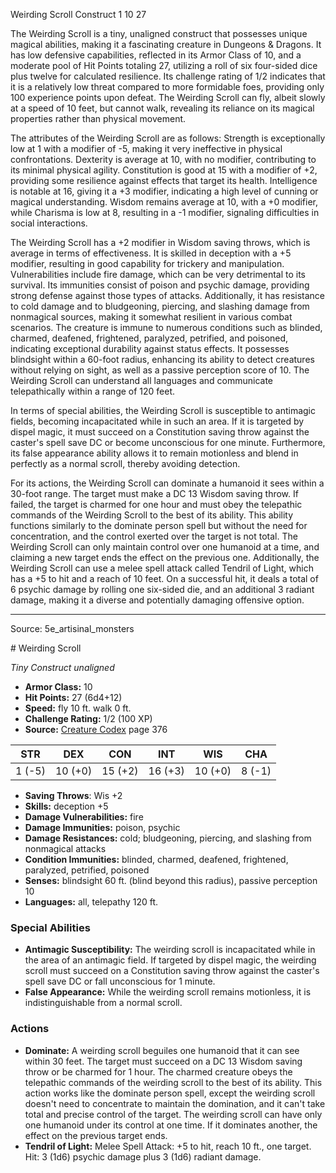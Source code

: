 <MonsterName/>Weirding Scroll</MonsterName>
<CreatureType/>Construct</CreatureType>
<CR/>1</CR>
<AC/>10</AC>
<HP/>27</HP>
<summary>The Weirding Scroll is a tiny, unaligned construct that possesses unique magical abilities, making it a fascinating creature in Dungeons & Dragons. It has low defensive capabilities, reflected in its Armor Class of 10, and a moderate pool of Hit Points totaling 27, utilizing a roll of six four-sided dice plus twelve for calculated resilience. Its challenge rating of 1/2 indicates that it is a relatively low threat compared to more formidable foes, providing only 100 experience points upon defeat. The Weirding Scroll can fly, albeit slowly at a speed of 10 feet, but cannot walk, revealing its reliance on its magical properties rather than physical movement. </summary>

<detail>

The attributes of the Weirding Scroll are as follows: Strength is exceptionally low at 1 with a modifier of -5, making it very ineffective in physical confrontations. Dexterity is average at 10, with no modifier, contributing to its minimal physical agility. Constitution is good at 15 with a modifier of +2, providing some resilience against effects that target its health. Intelligence is notable at 16, giving it a +3 modifier, indicating a high level of cunning or magical understanding. Wisdom remains average at 10, with a +0 modifier, while Charisma is low at 8, resulting in a -1 modifier, signaling difficulties in social interactions. 

The Weirding Scroll has a +2 modifier in Wisdom saving throws, which is average in terms of effectiveness. It is skilled in deception with a +5 modifier, resulting in good capability for trickery and manipulation. Vulnerabilities include fire damage, which can be very detrimental to its survival. Its immunities consist of poison and psychic damage, providing strong defense against those types of attacks. Additionally, it has resistance to cold damage and to bludgeoning, piercing, and slashing damage from nonmagical sources, making it somewhat resilient in various combat scenarios. The creature is immune to numerous conditions such as blinded, charmed, deafened, frightened, paralyzed, petrified, and poisoned, indicating exceptional durability against status effects. It possesses blindsight within a 60-foot radius, enhancing its ability to detect creatures without relying on sight, as well as a passive perception score of 10. The Weirding Scroll can understand all languages and communicate telepathically within a range of 120 feet. 

In terms of special abilities, the Weirding Scroll is susceptible to antimagic fields, becoming incapacitated while in such an area. If it is targeted by dispel magic, it must succeed on a Constitution saving throw against the caster's spell save DC or become unconscious for one minute. Furthermore, its false appearance ability allows it to remain motionless and blend in perfectly as a normal scroll, thereby avoiding detection.

For its actions, the Weirding Scroll can dominate a humanoid it sees within a 30-foot range. The target must make a DC 13 Wisdom saving throw. If failed, the target is charmed for one hour and must obey the telepathic commands of the Weirding Scroll to the best of its ability. This ability functions similarly to the dominate person spell but without the need for concentration, and the control exerted over the target is not total. The Weirding Scroll can only maintain control over one humanoid at a time, and claiming a new target ends the effect on the previous one. Additionally, the Weirding Scroll can use a melee spell attack called Tendril of Light, which has a +5 to hit and a reach of 10 feet. On a successful hit, it deals a total of 6 psychic damage by rolling one six-sided die, and an additional 3 radiant damage, making it a diverse and potentially damaging offensive option.</detail>



---

Source: 5e_artisinal_monsters

<statblock>
# Weirding Scroll

*Tiny* *Construct* *unaligned*

- **Armor Class:** 10
- **Hit Points:** 27 (6d4+12)
- **Speed:** fly 10 ft. walk 0 ft.
- **Challenge Rating:** 1/2 (100 XP)
- **Source:** [Creature Codex](https://koboldpress.com/kpstore/product/creature-codex-for-5th-edition-dnd) page 376

| STR | DEX | CON | INT | WIS | CHA |
| --- | --- | --- | --- | --- | --- |
| 1 (-5) | 10 (+0) | 15 (+2) | 16 (+3) | 10 (+0) | 8 (-1) |

- **Saving Throws**: Wis +2
- **Skills:** deception +5
- **Damage Vulnerabilities:** fire
- **Damage Immunities:** poison, psychic
- **Damage Resistances:** cold; bludgeoning, piercing, and slashing from nonmagical attacks
- **Condition Immunities:** blinded, charmed, deafened, frightened, paralyzed, petrified, poisoned
- **Senses:** blindsight 60 ft. (blind beyond this radius), passive perception 10
- **Languages:** all, telepathy 120 ft.

### Special Abilities

- **Antimagic Susceptibility:** The weirding scroll is incapacitated while in the area of an antimagic field. If targeted by dispel magic, the weirding scroll must succeed on a Constitution saving throw against the caster's spell save DC or fall unconscious for 1 minute.
- **False Appearance:** While the weirding scroll remains motionless, it is indistinguishable from a normal scroll.

### Actions

- **Dominate:** A weirding scroll beguiles one humanoid that it can see within 30 feet. The target must succeed on a DC 13 Wisdom saving throw or be charmed for 1 hour. The charmed creature obeys the telepathic commands of the weirding scroll to the best of its ability. This action works like the dominate person spell, except the weirding scroll doesn't need to concentrate to maintain the domination, and it can't take total and precise control of the target. The weirding scroll can have only one humanoid under its control at one time. If it dominates another, the effect on the previous target ends.
- **Tendril of Light:** Melee Spell Attack: +5 to hit, reach 10 ft., one target. Hit: 3 (1d6) psychic damage plus 3 (1d6) radiant damage.


</statblock>


